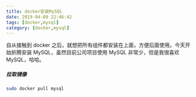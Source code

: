 ```yaml
---
title: docker安装MySQL
date: 2019-04-09 22:46:42
tags: [docker,mysql]
category: [docker,mysql]
---
```






自从接触到 docker 之后，就想把所有组件都安装在上面，方便后面使用。今天开始折腾安装 MySQL，虽然目前公司项目使用 MySQL 非常少，但是我很喜欢 MySQL，哈哈。

<!-- more -->

##### 拉取镜像

``` bash
sudo docker pull mysql

```